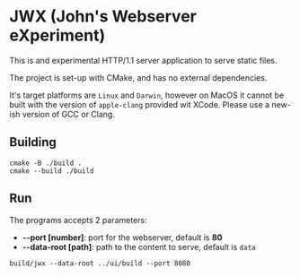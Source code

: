 # JWX (John's Webserver eXperiment)

This is and experimental HTTP/1.1 server application to serve static files.

The project is set-up with CMake, and has no external dependencies.

It's target platforms are `Linux` and `Darwin`, however on MacOS it cannot be built with the version of `apple-clang` provided wit XCode. Please use a new-ish version of GCC or Clang.

## Building

```
cmake -B ./build .
cmake --build ./build
```

## Run

The programs accepts 2 parameters:

 - **--port [number]**: port for the webserver, default is **80**
 - **--data-root [path]**: path to the content to serve, default is `data`

```
build/jwx --data-root ../ui/build --port 8080
```